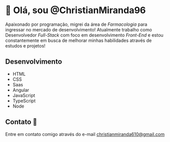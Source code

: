 # 👋 Olá, sou @ChristianMiranda96

Apaixonado por programação, migrei da área de _Farmacologia_ para ingressar no mercado de desenvolvimento! Atualmente trabalho como Desenvolvedor _Full-Stack_ com foco em desenvolvimento _Front-End_ e estou constantemente em busca de melhorar minhas habilidades através de estudos e projetos!

## Desenvolvimento
- HTML
- CSS
- Saas
- Angular
- JavaScript
- TypeScript
- Node

## Contato 📧
Entre em contato comigo através do e-mail [christianmiranda610@gmail.com](mailto:christianmiranda610@gmail.com?subject=Participação%20de%20projetos)
